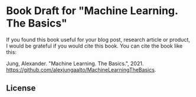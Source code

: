 # Book Draft for "Machine Learning. The Basics" 

If you found this book useful for your blog post, research article or product, I would be grateful if you would cite this book. You can cite the book like this:

Jung, Alexander. "Machine Learning. The Basics.", 2021. https://github.com/alexjungaalto/MachineLearningTheBasics.

## License


